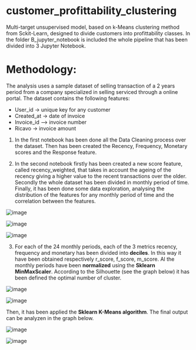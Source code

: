 # customer_profittability_clustering
Multi-target unsupervised model, based on k-Means clustering method from Sckit-Learn, designed to divide customers into profittability classes.
In the folder B_jupyter_notebook is included the whole pipeline that has been divided into 3 Jupyter Notebook.

# Methodology:

The analysis uses a sample dataset of selling transaction of a 2 years period from a company specialized in selling serviced through a online portal. The dataset contains the following features:  

- User_id -> unique key for any customer
- Created_at -> date of invoice
- Invoice_id –> invoice number
- Ricavo -> invoice amount

1)	In the first notebook has been done all the Data Cleaning process over the dataset. Then has been created the Recency, Frequency, Monetary scores and the Response feature. 

2)	In the second notebook firstly has been created a new score feature, called recency_weighted, that takes in account the ageing of the recency giving a higher value to the recent transactions over the older. Secondly the whole dataset has been divided in monthly period of time. 
Finally, it has been done some data exploration, analysing the distribution of the features for any monthly period of time and the correlation between the features.

![image](https://user-images.githubusercontent.com/69951596/156302186-6d01450a-c6cb-488a-a63a-3ca2d4c1499b.png)

![image](https://user-images.githubusercontent.com/69951596/156302138-de90d2d7-71ef-458c-ad73-b07b05ace06b.png)

![image](https://user-images.githubusercontent.com/69951596/156302156-e9fb2b2c-611f-4ac0-ac89-8a2fad4177e2.png)

3) For each of the 24 monthly periods, each of the 3 metrics recency, frequency and monetary has been divided into **deciles**. In this way it have been obtained respectively r_score, f_score, m_score.
Al the monthly periods have been **normalized** using the **Sklearn MinMaxScaler**.
According to the Silhouette (see the graph below) it has been defined the optimal number of cluster.  

![image](https://user-images.githubusercontent.com/69951596/156303494-890dce77-99e1-4288-a2c6-7d3a6f365d3d.png)

![image](https://user-images.githubusercontent.com/69951596/156303904-08b7a6d6-5448-4c72-9504-187d6c13198f.png)

 Then, it has been applied the  **Sklearn K-Means algorithm**. The final output can be analyzen in the graph below.
 
![image](https://user-images.githubusercontent.com/69951596/156304135-3ad42665-9ece-4bbb-b716-ee71c3aeb3a3.png)

![image](https://user-images.githubusercontent.com/69951596/156304492-803ad22b-d6dc-4e52-ab2a-861e5d01ad91.png)

 
 

